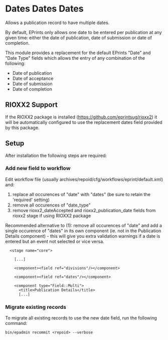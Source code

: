 # Dates Dates Dates #

Allows a publication record to have multiple dates.

By default, EPrints only allows one date to be entered per publication at any given time: either the date of publication, date of submission or date of completion.

This module provides a replacement for the default EPrints "Date" and "Date Type" fields which allows the entry of any combination of the following:

 * Date of publication
 * Date of acceptance
 * Date of submission
 * Date of completion

## RIOXX2 Support ##

If the RIOXX2 package is installed (https://github.com/eprintsug/rioxx2) it will be automatically configured to use the replacement dates field provided by this package.

## Setup ##

After installation the following steps are required:

### Add new field to workflow ###

Edit workflow file (usually archives/repoid/cfg/workflows/eprint/default.xml) and:

 1. replace all occurences of "date" with "dates" (be sure to retain the 'required' setting)
 2. remove all occurences of "date_type"
 3. remove rioxx2_dateAccepted and rioxx2_publication_date fields from rioxx2 stage if using RIOXX2 package

Recommended alternative to (1): remove all occurences of "date" and add a single occurence of "dates" in its own component (ie. not in the Publication Details component) - this will give you extra validation warnings if a date is entered but an event not selected or vice versa.

````
  <stage name="core">

    [...]

    <component><field ref="divisions"/></component>

    <component><field ref="dates"/></component>

    <component type="Field::Multi">
      <title>Publication Details</title>
      [...]
````

### Migrate existing records ###

To migrate all existing records to use the new date field, run the following command:

````
bin/epadmin recommit <repoid> --verbose
````

